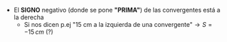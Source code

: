

- El **SIGNO** negativo (donde se pone **"PRIMA"**) de las convergentes está a la derecha 
	- Si nos dicen p.ej "15 cm a la izquierda de una convergente"$\rightarrow S=-15 \, cm$ (?)